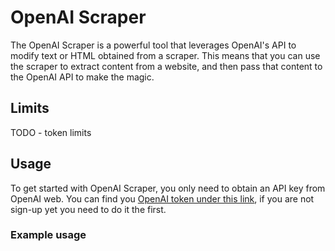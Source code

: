 # OpenAI Scraper

The OpenAI Scraper is a powerful tool that leverages OpenAI's API to modify text or HTML obtained from a scraper.
This means that you can use the scraper to extract content from a website, and then pass that content to the OpenAI API to make the magic.

## Limits

TODO - token limits

## Usage

To get started with OpenAI Scraper, you only need to obtain an API key from OpenAI web.
You can find you [OpenAI token under this link](https://platform.openai.com/account/api-keys), if you are not sign-up yet you need to do it the first.

### Example usage


